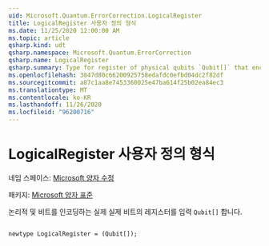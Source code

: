 ```yaml
---
uid: Microsoft.Quantum.ErrorCorrection.LogicalRegister
title: LogicalRegister 사용자 정의 형식
ms.date: 11/25/2020 12:00:00 AM
ms.topic: article
qsharp.kind: udt
qsharp.namespace: Microsoft.Quantum.ErrorCorrection
qsharp.name: LogicalRegister
qsharp.summary: Type for register of physical qubits `Qubit[]` that encode the logical qubits.
ms.openlocfilehash: 3847d80c66200925758edafdc0efbd04dc2f82df
ms.sourcegitcommit: a87c1aa8e7453360025e47ba614f25b02ea84ec3
ms.translationtype: MT
ms.contentlocale: ko-KR
ms.lasthandoff: 11/26/2020
ms.locfileid: "96200716"
---
```

# <a name="logicalregister-user-defined-type"></a>LogicalRegister 사용자 정의 형식

네임 스페이스: [Microsoft 양자 수정](xref:Microsoft.Quantum.ErrorCorrection)

패키지: [Microsoft 양자 표준](https://nuget.org/packages/Microsoft.Quantum.Standard)


논리적 및 비트를 인코딩하는 실제 실제 비트의 레지스터를 입력 `Qubit[]` 합니다.

```qsharp

newtype LogicalRegister = (Qubit[]);
```

